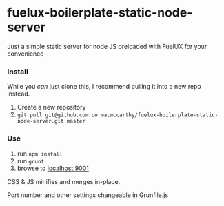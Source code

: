 fuelux-boilerplate-static-node-server
==============================

Just a simple static server for node JS preloaded with FuelUX for your convenience

### Install
While you *can* just clone this, I recommend pulling it into a new repo instead.

1. Create a new repository
1. `git pull git@github.com:cormacmccarthy/fuelux-boilerplate-static-node-server.git master`

### Use
1. run `npm install`
1. run `grunt`
1. browse to [localhost:9001](http://localhost:9001)

CSS & JS minifies and merges in-place.

Port number and other settings changeable in Grunfile.js
